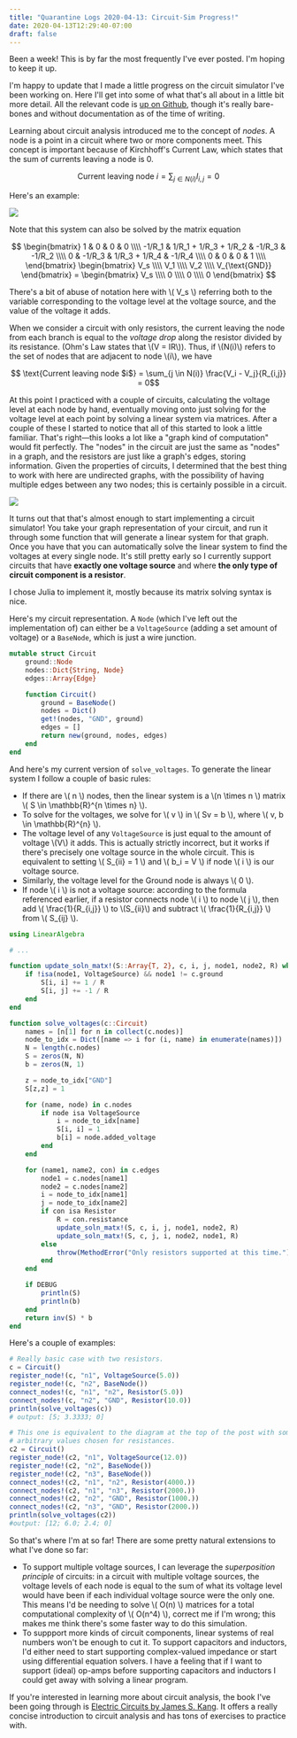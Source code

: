 ```yaml
---
title: "Quarantine Logs 2020-04-13: Circuit-Sim Progress!"
date: 2020-04-13T12:29:40-07:00
draft: false
---
```


Been a week! This is by far the most frequently I've ever posted. I'm hoping to keep it up.

I'm happy to update that I made a little progress on the circuit simulator I've been working on. Here I'll get into some of what that's all about in a little bit more detail. All the relevant code is [up on Github](https://github.com/emsal1863/circuitsim), though it's really bare-bones and without documentation as of the time of writing.

Learning about circuit analysis introduced me to the concept of _nodes_. A node is a point in a circuit where two or more components meet. This concept is important because of Kirchhoff's Current Law, which states that the sum of currents leaving a node is 0.

$$ \text{Current leaving node $i$} = \sum_{j \in N(i)} I_{i,j} = 0 $$

Here's an example:

![](/images/circuits1.png)

<!--more-->

Note that this system can also be solved by the matrix equation

$$ \begin{bmatrix} 
1 & 0 & 0 & 0 \\\\
-1/R_1 & 1/R_1 + 1/R_3 + 1/R_2 & -1/R_3 & -1/R_2 \\\\
0 & -1/R_3 & 1/R_3 + 1/R_4 & -1/R_4 \\\\
0 & 0 & 0 & 1 \\\\
\end{bmatrix} \begin{bmatrix} V_s \\\\ V_1 \\\\ V_2 \\\\ V_{\text{GND}} \end{bmatrix} = \begin{bmatrix} V_s \\\\ 0 \\\\ 0 \\\\ 0 \end{bmatrix} $$

There's a bit of abuse of notation here with \\( V_s \\) referring both to the variable corresponding to the voltage level at the voltage source, and the value of the voltage it adds.

When we consider a circuit with only resistors, the current leaving the node from each branch is equal to the _voltage drop_ along the resistor divided by its resistance. (Ohm's Law states that \\(V = IR\\)). Thus, if \\(N(i)\\) refers to the set of nodes that are adjacent to node \\(i\\), we have

$$ \text{Current leaving node $i$} = \sum_{j \in N(i)} \frac{V_i - V_j}{R_{i,j}} = 0$$

At this point I practiced with a couple of circuits, calculating the voltage level at each node by hand, eventually moving onto just solving for the voltage level at each point by solving a linear system via matrices. After a couple of these I started to notice that all of this started to look a little familiar. That's right&mdash;this looks a lot like a "graph kind of computation" would fit perfectly. The "nodes" in the circuit are just the same as "nodes" in a graph, and the resistors are just like a graph's edges, storing information. Given the properties of circuits, I determined that the best thing to work with here are undirected graphs, with the possibility of having multiple edges between any two nodes; this is certainly possible in a circuit.

![](/images/circuits2.png)

It turns out that that's almost enough to start implementing a circuit simulator! You take your graph representation of your circuit, and run it through some function that will generate a linear system for that graph. Once you have that you can automatically solve the linear system to find the voltages at every single node. It's still pretty early so I currently support circuits that have **exactly one voltage source** and where **the only type of circuit component is a resistor**.

I chose Julia to implement it, mostly because its matrix solving syntax is nice.

Here's my circuit representation. A `Node` (which I've left out the implementation of) can either be a `VoltageSource` (adding a set amount of voltage) or a `BaseNode`, which is just a wire junction.

```julia
mutable struct Circuit
    ground::Node
    nodes::Dict{String, Node}
    edges::Array{Edge}

    function Circuit()
        ground = BaseNode()
        nodes = Dict()
        get!(nodes, "GND", ground)
        edges = []
        return new(ground, nodes, edges)
    end
end
```

And here's my current version of `solve_voltages`. To generate the linear system I follow a couple of basic rules:

* If there are \\( n \\) nodes, then the linear system is a \\(n \times n \\) matrix \\( S \in \mathbb{R}^{n \times n} \\). 
* To solve for the voltages, we solve for \\( v \\) in \\( Sv = b \\), where \\( v, b \in \mathbb{R}^{n} \\).
* The voltage level of any `VoltageSource` is just equal to the amount of voltage \\(V\\) it adds. This is actually strictly incorrect, but it works if there's precisely one voltage source in the whole circuit. This is equivalent to setting \\( S_{ii} = 1 \\) and \\( b_i = V \\) if node \\( i \\) is our voltage source.
* Similarly, the voltage level for the Ground node is always \\( 0 \\).
* If node \\( i \\) is not a voltage source: according to the formula referenced earlier, if a resistor connects node \\( i \\) to node \\( j \\), then add \\( \frac{1}{R_{i,j}} \\) to \\(S_{ii}\\) and subtract \\( \frac{1}{R_{i,j}} \\) from \\( S_{ij} \\).

```julia
using LinearAlgebra

# ...

function update_soln_matx!(S::Array{T, 2}, c, i, j, node1, node2, R) where {T <: Real}
    if !isa(node1, VoltageSource) && node1 != c.ground
        S[i, i] += 1 / R
        S[i, j] += -1 / R
    end
end

function solve_voltages(c::Circuit)
    names = [n[1] for n in collect(c.nodes)]
    node_to_idx = Dict([name => i for (i, name) in enumerate(names)])
    N = length(c.nodes)
    S = zeros(N, N)
    b = zeros(N, 1)

    z = node_to_idx["GND"]
    S[z,z] = 1

    for (name, node) in c.nodes
        if node isa VoltageSource
            i = node_to_idx[name]
            S[i, i] = 1
            b[i] = node.added_voltage
        end
    end

    for (name1, name2, con) in c.edges
        node1 = c.nodes[name1]
        node2 = c.nodes[name2]
        i = node_to_idx[name1]
        j = node_to_idx[name2]
        if con isa Resistor
            R = con.resistance
            update_soln_matx!(S, c, i, j, node1, node2, R)
            update_soln_matx!(S, c, j, i, node2, node1, R)
        else
            throw(MethodError("Only resistors supported at this time."))
        end
    end

    if DEBUG
        println(S)
        println(b)
    end
    return inv(S) * b
end
```

Here's a couple of examples:

```julia
# Really basic case with two resistors.
c = Circuit()
register_node!(c, "n1", VoltageSource(5.0))
register_node!(c, "n2", BaseNode())
connect_nodes!(c, "n1", "n2", Resistor(5.0))
connect_nodes!(c, "n2", "GND", Resistor(10.0))
println(solve_voltages(c))
# output: [5; 3.3333; 0]

# This one is equivalent to the diagram at the top of the post with some
# arbitrary values chosen for resistances.
c2 = Circuit()
register_node!(c2, "n1", VoltageSource(12.0))
register_node!(c2, "n2", BaseNode())
register_node!(c2, "n3", BaseNode())
connect_nodes!(c2, "n1", "n2", Resistor(4000.))
connect_nodes!(c2, "n1", "n3", Resistor(2000.))
connect_nodes!(c2, "n2", "GND", Resistor(1000.))
connect_nodes!(c2, "n3", "GND", Resistor(2000.))
println(solve_voltages(c2))
#output: [12; 6.0; 2.4; 0]
```

So that's where I'm at so far! There are some pretty natural extensions to what I've done so far:

* To support multiple voltage sources, I can leverage the _superposition principle_ of circuits: in a circuit with multiple voltage sources, the voltage levels of each node is equal to the sum of what its voltage level would have been if each individual voltage source were the only one. This means I'd be needing to solve \\( O(n) \\) matrices for a total computational complexity of \\( O(n^4) \\), correct me if I'm wrong; this makes me think there's some faster way to do this simulation.
* To suppport more kinds of circuit components, linear systems of real numbers won't be enough to cut it. To support capacitors and inductors, I'd either need to start supporting complex-valued impedance or start using differential equation solvers. I have a feeling that if I want to support (ideal) op-amps before supporting capacitors and inductors I could get away with solving a linear program.

If you're interested in learning more about circuit analysis, the book I've been going through is [Electric Circuits by James S. Kang](https://www.amazon.com/Electric-Circuits-MindTap-Course-List-ebook/dp/B01N4EZJPX). It offers a really concise introduction to circuit analysis and has tons of exercises to practice with.
